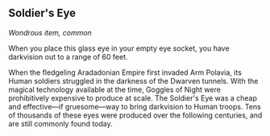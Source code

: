 ## Soldier's Eye
*Wondrous item, common*

When you place this glass eye in your empty eye socket, you have darkvision out to a range of 60 feet.

When the fledgeling Aradadonian Empire first invaded Arm Polavia, its Human soldiers struggled in the darkness of the Dwarven tunnels. With the magical technology available at the time, Goggles of Night were prohibitively expensive to produce at scale. The Soldier's Eye was a cheap and effective—if gruesome—way to bring darkvision to Human troops. Tens of thousands of these eyes were produced over the following centuries, and are still commonly found today.
